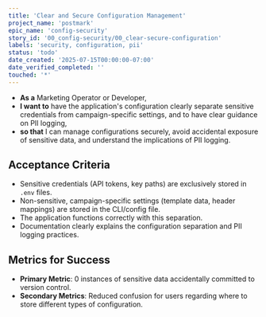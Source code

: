 ```yaml
---
title: 'Clear and Secure Configuration Management'
project_name: 'postmark'
epic_name: 'config-security'
story_id: '00_config-security/00_clear-secure-configuration'
labels: 'security, configuration, pii'
status: 'todo'
date_created: '2025-07-15T00:00:00-07:00'
date_verified_completed: ''
touched: '*'
---
```


- **As a** Marketing Operator or Developer,
- **I want to** have the application's configuration clearly separate sensitive credentials from campaign-specific settings, and to have clear guidance on PII logging,
- **so that** I can manage configurations securely, avoid accidental exposure of sensitive data, and understand the implications of PII logging.

## Acceptance Criteria

- Sensitive credentials (API tokens, key paths) are exclusively stored in `.env` files.
- Non-sensitive, campaign-specific settings (template data, header mappings) are stored in the CLI/config file.
- The application functions correctly with this separation.
- Documentation clearly explains the configuration separation and PII logging practices.

## Metrics for Success

- **Primary Metric**: 0 instances of sensitive data accidentally committed to version control.
- **Secondary Metrics**: Reduced confusion for users regarding where to store different types of configuration.
